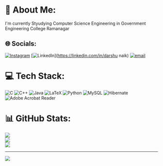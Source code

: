 # 💫 About Me:
I'm currently Styudying Computer Science Engineering in Government Engineering College Ramanagar


## 🌐 Socials:
[![Instagram](https://img.shields.io/badge/Instagram-%23E4405F.svg?logo=Instagram&logoColor=white)](https://instagram.com/darshan._.divakar._.naik._.28) [![LinkedIn](https://img.shields.io/badge/LinkedIn-%230077B5.svg?logo=linkedin&logoColor=white)](https://linkedin.com/in/darshu naik) [![email](https://img.shields.io/badge/Email-D14836?logo=gmail&logoColor=white)](mailto:darshunaik28@gmail.com) 

# 💻 Tech Stack:
![C](https://img.shields.io/badge/c-%2300599C.svg?style=plastic&logo=c&logoColor=white) ![C++](https://img.shields.io/badge/c++-%2300599C.svg?style=plastic&logo=c%2B%2B&logoColor=white) ![Java](https://img.shields.io/badge/java-%23ED8B00.svg?style=plastic&logo=openjdk&logoColor=white) ![LaTeX](https://img.shields.io/badge/latex-%23008080.svg?style=plastic&logo=latex&logoColor=white) ![Python](https://img.shields.io/badge/python-3670A0?style=plastic&logo=python&logoColor=ffdd54) ![MySQL](https://img.shields.io/badge/mysql-4479A1.svg?style=plastic&logo=mysql&logoColor=white) ![Hibernate](https://img.shields.io/badge/Hibernate-59666C?style=plastic&logo=Hibernate&logoColor=white) ![Adobe Acrobat Reader](https://img.shields.io/badge/Adobe%20Acrobat%20Reader-EC1C24.svg?style=plastic&logo=Adobe%20Acrobat%20Reader&logoColor=white)
# 📊 GitHub Stats:
![](https://github-readme-stats.vercel.app/api?username=darshandivakarnaik28&theme=shadow_blue&hide_border=false&include_all_commits=false&count_private=false)<br/>
![](https://nirzak-streak-stats.vercel.app/?user=darshandivakarnaik28&theme=shadow_blue&hide_border=false)<br/>
![](https://github-readme-stats.vercel.app/api/top-langs/?username=darshandivakarnaik28&theme=shadow_blue&hide_border=false&include_all_commits=false&count_private=false&layout=compact)

---
[![](https://visitcount.itsvg.in/api?id=darshandivakarnaik28&icon=0&color=0)](https://visitcount.itsvg.in)

<!-- Proudly created with GPRM ( https://gprm.itsvg.in ) -->
